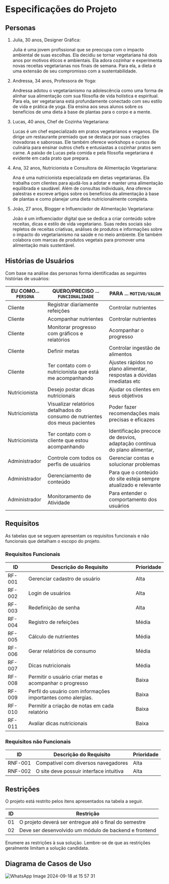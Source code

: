# Especificações do Projeto


## Personas

1. Julia, 30 anos, Designer Gráfica: 

   Julia é uma jovem profissional que se preocupa com o impacto ambiental de suas escolhas. Ela decidiu se tornar vegetariana há dois anos por motivos éticos e ambientais. Ela adora cozinhar e experimenta novas receitas vegetarianas nos finais de semana. Para ela, a dieta é uma extensão de seu compromisso com a sustentabilidade. 

2. Andressa, 34 anos, Professora de Yoga: 

   Andressa adotou o vegetarianismo na adolescência como uma forma de alinhar sua alimentação com sua filosofia de vida holística e espiritual. Para ela, ser vegetariana está profundamente conectado com seu estilo de vida e prática de yoga. Ela ensina aos seus alunos sobre os benefícios de uma dieta à base de plantas para o corpo e a mente. 

3. Lucas, 40 anos, Chef de Cozinha Vegetariana: 

   Lucas é um chef especializado em pratos vegetarianos e veganos. Ele dirige um restaurante premiado que se destaca por suas criações inovadoras e saborosas. Ele também oferece workshops e cursos de culinária para ensinar outros chefs e entusiastas a cozinhar pratos sem carne. A paixão de Lucas pela comida e pela filosofia vegetariana é evidente em cada prato que prepara. 

4. Ana, 32 anos, Nutricionista e Consultora de Alimentação Vegetariana: 

   Ana é uma nutricionista especializada em dietas vegetarianas. Ela trabalha com clientes para ajudá-los a adotar e manter uma alimentação equilibrada e saudável. Além de consultas individuais, Ana oferece palestras e escreve artigos sobre os benefícios da alimentação à base de plantas e como planejar uma dieta nutricionalmente completa. 

5. João, 27 anos, Blogger e Influenciador de Alimentação Vegetariana: 

   João é um influenciador digital que se dedica a criar conteúdo sobre receitas, dicas e estilo de vida vegetariano. Suas redes sociais são repletos de receitas criativas, análises de produtos e informações sobre o impacto do vegetarianismo na saúde e no meio ambiente. Ele também colabora com marcas de produtos vegetais para promover uma alimentação mais sustentável. 

## Histórias de Usuários

Com base na análise das personas forma identificadas as seguintes histórias de usuários:

|EU COMO... `PERSONA`| QUERO/PRECISO ... `FUNCIONALIDADE` |PARA ... `MOTIVO/VALOR`                 |
|--------------------|------------------------------------|----------------------------------------|
|Cliente   | Registrar diariamente refeições        | Controlar nutrientes               |
|Cliente       | Acompanhar nutrientes                  | Controlar nutrientes  |
|Cliente       | Monitorar progresso com gráficos e relatórios               | Acompanhar o progresso   |
|Cliente       | Definir metas                  | Controlar ingestão de alimentos   |
|Cliente       | Ter contato com o nutricionista que está me acompanhando                  |Ajustes rápidos no plano alimentar, respostas a dúvidas imediatas etc   |
|Nutricionista        | Desejo postar dicas nutricionais                  | Ajudar os clientes em seus objetivos   |
|Nutricionista        | Visualizar relatórios detalhados do consumo de nutrientes dos meus pacientes                   |Poder fazer recomendações mais precisas e eficazes    |
|Nutricionista        | Ter contato com o cliente que estou acompanhando                  | Identificação precoce de desvios, adaptação contínua do plano alimentar,     |
|Administrador         | Controle com todos os perfis de usuários                  | Gerenciar contas e solucionar problemas    |
|Administrador         | Gerenciamento de conteúdo                   | Para que o conteúdo do site esteja sempre atualizado e relevante     |
|Administrador         | Monitoramento de Atividade                  | Para entender o comportamento dos usuários     |



## Requisitos

As tabelas que se seguem apresentam os requisitos funcionais e não funcionais que detalham o escopo do projeto.

### Requisitos Funcionais

|ID    | Descrição do Requisito  | Prioridade |
|------|-----------------------------------------|----|
|RF-001|  Gerenciar cadastro de usuário | Alta  | 
|RF-002| Login de usuários     | Alta  |
|RF-003| Redefinição de senha  | Alta  |
|RF-004| Registro de refeições   | Média   |
|RF-005| Cálculo de nutrientes  | Média   |
|RF-006| Gerar relatórios de consumo   | Média   |
|RF-007| Dicas nutricionais   | Média   |
|RF-008| Permitir o usuário criar metas e acompanhar o progresso   | Baixa   |
|RF-009| Perfil do usuário com informações importantes como alergias.   | Baixa   |
|RF-010| Permitir a criação de notas em cada relatório   | Baixa   |
|RF-011| Avaliar dicas nutricionais    | Baixa   |


### Requisitos não Funcionais

|ID     | Descrição do Requisito  |Prioridade |
|-------|-------------------------|----|
|RNF-001| Compatível com diversos navegadores   | Alta  | 
|RNF-002| O site deve possuir interface intuitiva  |  Alta  | 



## Restrições

O projeto está restrito pelos itens apresentados na tabela a seguir.

|ID| Restrição                                             |
|--|-------------------------------------------------------|
|01| O projeto deverá ser entregue até o final do semestre |
|02| Deve ser desenvolvido um módulo de backend e frontend        |


Enumere as restrições à sua solução. Lembre-se de que as restrições geralmente limitam a solução candidata.



## Diagrama de Casos de Uso

![WhatsApp Image 2024-09-18 at 15 57 31](https://github.com/user-attachments/assets/fa79e77e-b33e-4568-b711-313ba81b1176)
